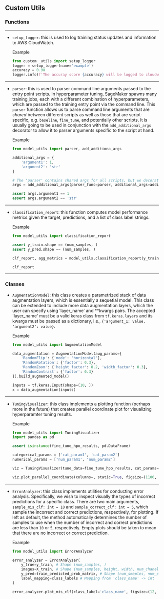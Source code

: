 ## Custom Utils

### Functions

---

*  `setup_logger`: this is used to log training status updates and information to AWS CloudWatch.

    Example

    ```python
    from custom _utils import setup_logger
    logger = setup_logger(name='example')
    accuracy = 0.98
    logger.info(f'The accuray score {accuracy} will be logged to cloudwatch')
    ```

---

* `parser`: this is used to parser command line arguments passed to the entry point scripts. In hyperparameter tuning, SageMaker spawns many training jobs, each with a different combination of hyperparameters, which are passed to the training entry point via the command line. This `parser` function allows us to parse command line arguments that are *shared* between different scripts as well as those that are script-specific, e.g. `baseline`, `fine_tune`, and potentially other scripts. It is usually going to be used in conjunction with the `add_additional_args` decorator to allow it to parser arguments specific to the script at hand.

    Example

    ```python
    from model_utils import parser, add_additiona_args

    additional_args = {
        'argument1': 1,
        'argument2': 'str'
    }

    # The 'parser' contains shared args for all scripts, but we decorate it to allow for additional script-dependent args
    args = add_additional_args(parser_func=parser, additional_args=additional_args)()

    assert args.argument1 == 1
    assert args.argument2 == 'str'
    ```

---

* `classification_report`: this function computes model performance metrics given the target, predictions, and a list of class label strings.

    Example

    ```python
    from model_utils import classification_report

    assert y_train.shape == (num_samples, )
    assert y_pred.shape == (num_samples, )

    clf_report, agg_metrics = model_utils.classification_report(y_train, y_pred, labels=['class_1', 'class_2', 'class_4'])

    clf_report
    ```

---

### Classes

* `AugmentationModel`: this class creates a parametrized stack of data augmentation layers, which is essentially a sequetial model. This class can be extended to include more data augmentation layers, which the user can specify using 'layer_name' and **kwargs pairs. The accepted 'layer_name' must be a valid keras class from `tf.keras.layers` and its kwargs must be passed as a dictionary, i.e., `{'argument_1: value, 'argument2': value}`.

    Example

    ```python
    from model_utils import AugmentationModel

    data_augmentation = AugmentationModel(aug_params={
        'RandomFlip': {'mode': 'horizontal'},
        'RandomRotation': {'factor': 0.3},
        'RandomZoom': {'height_factor': 0.2, 'width_factor': 0.3},
        'RandomContrast': {'factor': 0.3}
    }).build_augmented_model()

    inputs = tf.keras.Input(shape=(10, ))
    x = data_augmentation(inputs)
    ```

---

* `TuningVisualizer`: this class implements a plotting function (perhaps more in the future) that creates parallel coordinate plot for visualizing hyperparamter tuning results.

    Example

    ```python
    from model_utils import TuningVisualizer
    import pandas as pd

    assert isinstance(fine_tune_hpo_results, pd.DataFrame)

    categorical_params = ['cat_param1', 'cat_param2']
    numerical_params = ['num_param1', 'num_param2']

    viz = TuningVisualizer(tune_data=fine_tune_hpo_results, cat_params=categorical_params, num_params=numerical_params)
    
    viz.plot_parallel_coordinate(columns=, static=True, figsize=(1100, 700))
    ```

---

* `ErrorAnalyzer`: this class implements utilities for conducting error analysis. Specifically, we wish to inspect visually the types of incorrect predictions for a specific class. There are two main arguments, `sample_mis_clf: int = 10` and `sample_correct_clf: int = 5`, which sample the incorrect and correct predictions, respectively, for plotting. If left as default, the method automatically determines the number of samples to use when the number of incorrect and correct predictions are less than `10` or `5`, respectively. Empty plots should be taken to mean that there are no incorrect or correct prediction.

    Example

    ```python
    from model_utils import ErrorAnalyzer

    error_analyzer = ErrorAnalyzer(
        y_true=y_train, # Shape (num_samples, )
        images=X_train, # Shape (num_samples, height, width, num_chanels)
        y_pred=train_predicted_prob_matrix, # Shape (num_smaples, num_classes)
        label_mapping=class_labels # Mapping from 'class_name' -> int
    )

    error_analyzer.plot_mis_clf(class_label='class_name', figsize=(12, 10));
    ```
